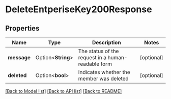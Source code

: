 # DeleteEntperiseKey200Response

## Properties

Name | Type | Description | Notes
------------ | ------------- | ------------- | -------------
**message** | Option<**String**> | The status of the request in a human-readable form | [optional]
**deleted** | Option<**bool**> | Indicates whether the member was deleted | [optional]

[[Back to Model list]](../README.md#documentation-for-models) [[Back to API list]](../README.md#documentation-for-api-endpoints) [[Back to README]](../README.md)


